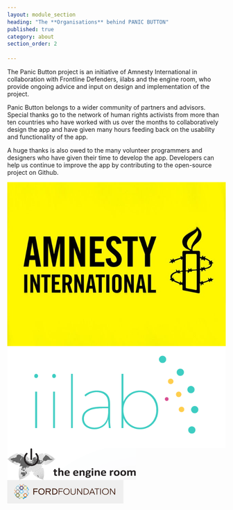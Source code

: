 ```yaml
---
layout: module_section
heading: "The **Organisations** behind PANIC BUTTON"
published: true
category: about
section_order: 2

---
```


The Panic Button project is an initiative of Amnesty International in collaboration with Frontline Defenders, iilabs and the engine room, who provide ongoing advice and input on design and implementation of the project.

Panic Button belongs to a wider community of partners and advisors. Special thanks go to the network of human rights activists from more than ten countries who have worked with us over the months to collaboratively design the app and have given many hours feeding back on the usability and functionality of the app.

A huge thanks is also owed to the many volunteer programmers and designers who have given their time to develop the app. Developers can help us continue to improve the app by contributing to the open-source project on Github. 



<div class="clearfix"></div>
<div class="bordertb">
	<div class="col-lg-12 col-md-12 col-sm-12 text-center">
		<img src="images/amnestylogo.jpg" class="col-sm-4 col-xs-12" style="margin-right:-4px; float:none; display:inline-block; vertical-align:middle; border: none;">
		<img src="images/iilab-logo-new-color-4.png" class="col-sm-4 col-xs-12" style="margin-right:-4px; float:none; display:inline-block; vertical-align:middle; border: none;">
		<img src="images/pasted_image_at_2013_12_18_12_36pm.png" class="col-sm-4 col-xs-12" style="margin-right:-4px; float:none; display:inline-block; vertical-align:middle; border: none;">
	</div>
	<div class="clearfix"></div>
</div>

<div class="clearfix"></div>
<div class="bordertb">
	<div class="col-lg-12 col-md-12 col-sm-12 text-center">
		<img src="images/img-11.png" style="border: none;">
	</div>
	<div class="clearfix"></div>
</div>
        
